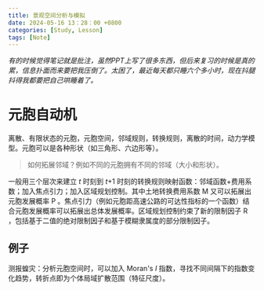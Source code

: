 ```yaml
---
title: 景观空间分析与模拟
date: 2024-05-16 13：28：00 +0800 
categories: [Study, Lesson] 
tags: [Note]
---
```


*有的时候觉得笔记就是批注，虽然PPT上写了很多东西，但后来复习的时候是真的累，信息扑面而来要把我压倒了。太困了，最近每天都只睡六个多小时，现在抖腿抖得我都要把自己哄睡着了。*

# 元胞自动机

离散、有限状态的元胞，元胞空间，邻域规则，转换规则，离散的时间，动力学模型。元胞可以是各种形状（如三角形、六边形等）。

> 如何拓展邻域？例如不同的元胞拥有不同的邻域（大小和形状）。

一般用三个层次来建立 *t* 时刻到 *t*+1 时刻的转换规则映射函数：邻域函数+费用系数；加入焦点引力；加入区域规划控制。其中土地转换费用系数 M 又可以拓展出元胞发展概率 P 。焦点引力（例如元胞距高速公路的可达性指标的一个函数）结合元胞发展概率可以拓展出总体发展概率。区域规划控制约束了新的限制因子 R ，包括基于二值的绝对限制因子和基于模糊隶属度的部分限制因子。

## 例子

测报蝗灾：分析元胞空间时，可以加入 Moran's *I* 指数，寻找不同间隔下的指数变化趋势，转折点即为个体局域扩散范围（特征尺度）。
